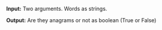 **Input:**  Two arguments. Words as strings. 

**Output:** Are they anagrams or not as boolean (True or False)
